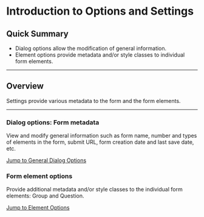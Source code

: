 # Introduction to Options and Settings

## Quick Summary

* Dialog options allow the modification of general information.
* Element options provide metadata and/or style classes to individual form elements.

---

## Overview

Settings provide various metadata to the form and the form elements. 

---

### Dialog options: Form metadata

View and modify general information such as form name, number and types of elements in the form, submit URL, form creation date and last save date, etc.

[Jump to General Dialog Options](#005_options_and_settings/001_dialog_options)

### Form element options

Provide additional metadata and/or style classes to the individual form elements: Group and Question.

[Jump to Element Options](#005_options_and_settings/002_element_styling_options)
